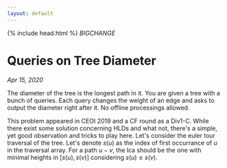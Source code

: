 ```yaml
---
layout: default
---
```


{% include head.html %}
$BIG CHANGE$

# Queries on Tree Diameter
_Apr 15, 2020_

The diameter of the tree is the longest path in it. You are given a tree with a bunch of queries. Each query changes the weight of an edge and asks to output the diameter right after it. No offline processings allowed.

This problem appeared in CEOI 2019 and a CF round as a Div1-C. While there exist some solution concerning HLDs and what not, there's a simple, yet good observation and tricks to play here. Let's consider the euler tour traversal of the tree. Let's denote $s(u)$ as the index of first occurrance of $u$ in the traversal array. For a path $u - v$, the lca should be the one with minimal heights in $[s(u), s(v)]$ considering $s(u) \leq s(v)$.
